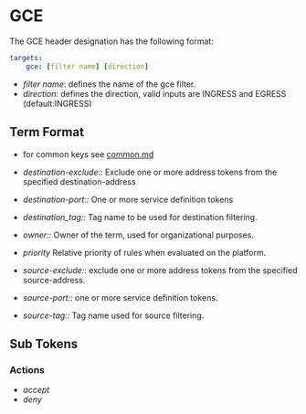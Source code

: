 # GCE

The GCE header designation has the following format:

```yaml
targets:
    gce: [filter name] [direction]
```

* _filter name_: defines the name of the gce filter.
* _direction_: defines the direction, valid inputs are INGRESS and EGRESS (default:INGRESS)

## Term Format

* for common keys see [common.md](common.md)

* _destination-exclude::_ Exclude one or more address tokens from the specified destination-address
* _destination-port::_ One or more service definition tokens
* _destination_tag::_ Tag name to be used for destination filtering.
* _owner::_ Owner of the term, used for organizational purposes.
* _priority_ Relative priority of rules when evaluated on the platform.
* _source-exclude::_ exclude one or more address tokens from the specified source-address.
* _source-port::_ one or more service definition tokens.
* _source-tag::_ Tag name used for source filtering.

## Sub Tokens

### Actions

* _accept_
* _deny_
